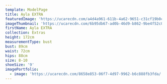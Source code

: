 ```yaml
---
template: ModelPage
title: Ayla EXTRA
featuredImage: 'https://ucarecdn.com/a4d4a961-611b-4a62-9651-c31cf19b0cd6/'
imageThumbnail: 'https://ucarecdn.com/6b95db67-ad0b-46d9-b862-9be4f52c030d/'
firstName: Ayla EXTRA
collection: Extras
height: 172cm
measurementType: bust
bust: 89cm
waist: 72cm
hips: 88cm
size: 8-10
shoeSize: '9'
imagePortfolio:
  - image: 'https://ucarecdn.com/8658e853-06f7-4d97-9962-b6c888fb3fda/'
---
```


